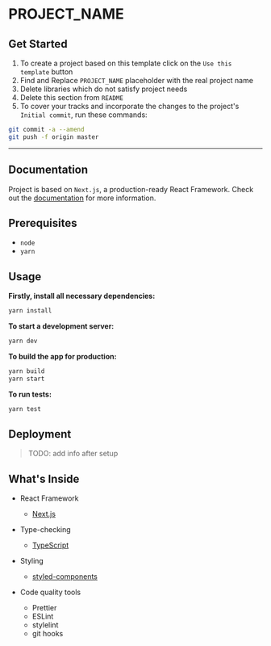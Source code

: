 # PROJECT_NAME

## Get Started

1. To create a project based on this template click on the `Use this template` button
2. Find and Replace `PROJECT_NAME` placeholder with the real project name
3. Delete libraries which do not satisfy project needs
4. Delete this section from `README`
5. To cover your tracks and incorporate the changes to the project's `Initial commit`, run these commands:

```sh
git commit -a --amend
git push -f origin master
```

---

## Documentation

Project is based on `Next.js`, a production-ready React Framework. Check out the [documentation](https://nextjs.org/docs) for more information.

## Prerequisites

- `node`
- `yarn`

## Usage

**Firstly, install all necessary dependencies:**

```sh
yarn install
```

**To start a development server:**

```sh
yarn dev
```

**To build the app for production:**

```sh
yarn build
yarn start
```

**To run tests:**

```sh
yarn test
```

## Deployment

> TODO: add info after setup

## What's Inside

- React Framework

  - [Next.js](https://nextjs.org)

- Type-checking

  - [TypeScript](https://www.typescriptlang.org/docs/home.html)

- Styling

  - [styled-components](https://www.styled-components.com/docs)

- Code quality tools
  - Prettier
  - ESLint
  - stylelint
  - git hooks
